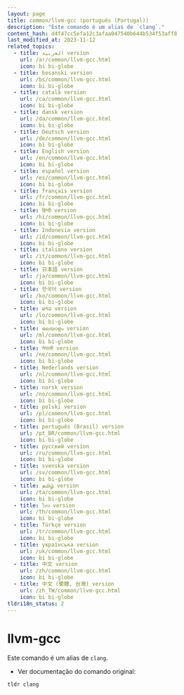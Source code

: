 ```yaml
---
layout: page
title: common/llvm-gcc (português (Portugal))
description: "Este comando é um alias de `clang`."
content_hash: d4f47cc5efa12c3afaa047540b644b534f53aff8
last_modified_at: 2023-11-12
related_topics:
  - title: العربية version
    url: /ar/common/llvm-gcc.html
    icon: bi bi-globe
  - title: bosanski version
    url: /bs/common/llvm-gcc.html
    icon: bi bi-globe
  - title: català version
    url: /ca/common/llvm-gcc.html
    icon: bi bi-globe
  - title: dansk version
    url: /da/common/llvm-gcc.html
    icon: bi bi-globe
  - title: Deutsch version
    url: /de/common/llvm-gcc.html
    icon: bi bi-globe
  - title: English version
    url: /en/common/llvm-gcc.html
    icon: bi bi-globe
  - title: español version
    url: /es/common/llvm-gcc.html
    icon: bi bi-globe
  - title: français version
    url: /fr/common/llvm-gcc.html
    icon: bi bi-globe
  - title: हिन्दी version
    url: /hi/common/llvm-gcc.html
    icon: bi bi-globe
  - title: Indonesia version
    url: /id/common/llvm-gcc.html
    icon: bi bi-globe
  - title: italiano version
    url: /it/common/llvm-gcc.html
    icon: bi bi-globe
  - title: 日本語 version
    url: /ja/common/llvm-gcc.html
    icon: bi bi-globe
  - title: 한국어 version
    url: /ko/common/llvm-gcc.html
    icon: bi bi-globe
  - title: ລາວ version
    url: /lo/common/llvm-gcc.html
    icon: bi bi-globe
  - title: മലയാളം version
    url: /ml/common/llvm-gcc.html
    icon: bi bi-globe
  - title: नेपाली version
    url: /ne/common/llvm-gcc.html
    icon: bi bi-globe
  - title: Nederlands version
    url: /nl/common/llvm-gcc.html
    icon: bi bi-globe
  - title: norsk version
    url: /no/common/llvm-gcc.html
    icon: bi bi-globe
  - title: polski version
    url: /pl/common/llvm-gcc.html
    icon: bi bi-globe
  - title: português (Brasil) version
    url: /pt_BR/common/llvm-gcc.html
    icon: bi bi-globe
  - title: русский version
    url: /ru/common/llvm-gcc.html
    icon: bi bi-globe
  - title: svenska version
    url: /sv/common/llvm-gcc.html
    icon: bi bi-globe
  - title: தமிழ் version
    url: /ta/common/llvm-gcc.html
    icon: bi bi-globe
  - title: ไทย version
    url: /th/common/llvm-gcc.html
    icon: bi bi-globe
  - title: Türkçe version
    url: /tr/common/llvm-gcc.html
    icon: bi bi-globe
  - title: українська version
    url: /uk/common/llvm-gcc.html
    icon: bi bi-globe
  - title: 中文 version
    url: /zh/common/llvm-gcc.html
    icon: bi bi-globe
  - title: 中文 (繁體, 台灣) version
    url: /zh_TW/common/llvm-gcc.html
    icon: bi bi-globe
tldri18n_status: 2
---
```

# llvm-gcc

Este comando é um alias de `clang`.

- Ver documentação do comando original:

`tldr clang`
